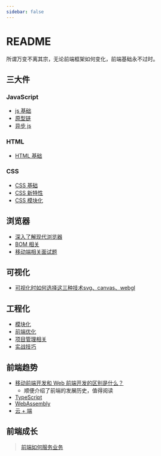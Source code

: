 ```yaml
---
sidebar: false
---
```


# README

所谓万变不离其宗，无论前端框架如何变化，前端基础永不过时。

## 三大件
### JavaScript
- [js 基础](/language/1.js基础.md)
- [原型链](/language/3.原型链.md)
- [异步 js](/language/2.异步js.md)

### HTML
- [HTML 基础](/language/7.HTML.md)

### CSS
- [CSS 基础](/language/8.CSS.md)
- [CSS 新特性](/language/9.CSS3新特性.md)
- [CSS 模块化](/language/14.CSS模块化.md)

## 浏览器
- [深入了解现代浏览器](/language/11.浏览器.md)
- [BOM 相关](/language/12.BOM.md)
- [移动端相关面试题](/language/16.移动端面试题.md)

## 可视化

- [可视化时如何选择这三种技术svg、canvas、webgl](https://www.yworks.com/blog/svg-canvas-webgl)

## 工程化
- [模块化](/language/5.模块化.md)
- [前端优化](/language/6.前端优化.md)
- [项目管理相关](/language/13.项目管理.md)
- [实战技巧](/language/4.实战技巧.md)

## 前端趋势
- [移动前端开发和 Web 前端开发的区别是什么？](https://juejin.cn/post/6844904183892541453)
  - 顺便介绍了前端的发展历史，值得阅读
- [TypeScript](/language/1.ts基础.md)
- [WebAssembly](/language/10.前端趋势.md)
- [云 + 端](/language/15.FaaS.md)

## 前端成长

> [前端如何服务业务](https://zhuanlan.zhihu.com/p/62722892)
